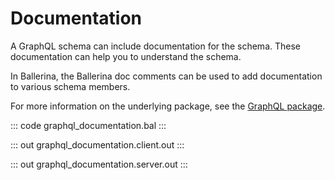 # Documentation

A GraphQL schema can include documentation for the schema. These
documentation can help you to understand the schema. 

In Ballerina, the Ballerina doc comments can be used to add documentation to
various schema members. 

For more information on the underlying package, see the
[GraphQL package](https://lib.ballerina.io/ballerina/graphql/latest/).

::: code graphql_documentation.bal :::

::: out graphql_documentation.client.out :::

::: out graphql_documentation.server.out :::